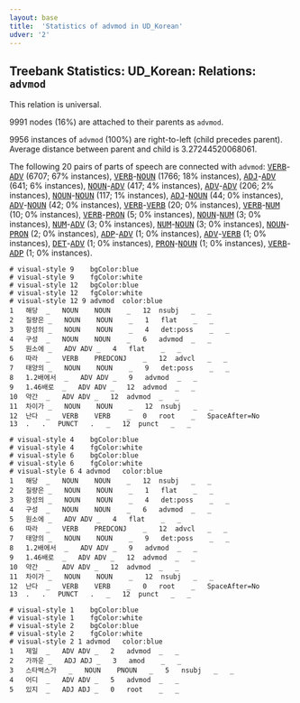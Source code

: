 ```yaml
---
layout: base
title:  'Statistics of advmod in UD_Korean'
udver: '2'
---
```


## Treebank Statistics: UD_Korean: Relations: `advmod`

This relation is universal.

9991 nodes (16%) are attached to their parents as `advmod`.

9956 instances of `advmod` (100%) are right-to-left (child precedes parent).
Average distance between parent and child is 3.27244520068061.

The following 20 pairs of parts of speech are connected with `advmod`: <tt><a href="ko-pos-VERB.html">VERB</a></tt>-<tt><a href="ko-pos-ADV.html">ADV</a></tt> (6707; 67% instances), <tt><a href="ko-pos-VERB.html">VERB</a></tt>-<tt><a href="ko-pos-NOUN.html">NOUN</a></tt> (1766; 18% instances), <tt><a href="ko-pos-ADJ.html">ADJ</a></tt>-<tt><a href="ko-pos-ADV.html">ADV</a></tt> (641; 6% instances), <tt><a href="ko-pos-NOUN.html">NOUN</a></tt>-<tt><a href="ko-pos-ADV.html">ADV</a></tt> (417; 4% instances), <tt><a href="ko-pos-ADV.html">ADV</a></tt>-<tt><a href="ko-pos-ADV.html">ADV</a></tt> (206; 2% instances), <tt><a href="ko-pos-NOUN.html">NOUN</a></tt>-<tt><a href="ko-pos-NOUN.html">NOUN</a></tt> (117; 1% instances), <tt><a href="ko-pos-ADJ.html">ADJ</a></tt>-<tt><a href="ko-pos-NOUN.html">NOUN</a></tt> (44; 0% instances), <tt><a href="ko-pos-ADV.html">ADV</a></tt>-<tt><a href="ko-pos-NOUN.html">NOUN</a></tt> (42; 0% instances), <tt><a href="ko-pos-VERB.html">VERB</a></tt>-<tt><a href="ko-pos-VERB.html">VERB</a></tt> (20; 0% instances), <tt><a href="ko-pos-VERB.html">VERB</a></tt>-<tt><a href="ko-pos-NUM.html">NUM</a></tt> (10; 0% instances), <tt><a href="ko-pos-VERB.html">VERB</a></tt>-<tt><a href="ko-pos-PRON.html">PRON</a></tt> (5; 0% instances), <tt><a href="ko-pos-NOUN.html">NOUN</a></tt>-<tt><a href="ko-pos-NUM.html">NUM</a></tt> (3; 0% instances), <tt><a href="ko-pos-NUM.html">NUM</a></tt>-<tt><a href="ko-pos-ADV.html">ADV</a></tt> (3; 0% instances), <tt><a href="ko-pos-NUM.html">NUM</a></tt>-<tt><a href="ko-pos-NOUN.html">NOUN</a></tt> (3; 0% instances), <tt><a href="ko-pos-NOUN.html">NOUN</a></tt>-<tt><a href="ko-pos-PRON.html">PRON</a></tt> (2; 0% instances), <tt><a href="ko-pos-ADP.html">ADP</a></tt>-<tt><a href="ko-pos-ADV.html">ADV</a></tt> (1; 0% instances), <tt><a href="ko-pos-ADV.html">ADV</a></tt>-<tt><a href="ko-pos-VERB.html">VERB</a></tt> (1; 0% instances), <tt><a href="ko-pos-DET.html">DET</a></tt>-<tt><a href="ko-pos-ADV.html">ADV</a></tt> (1; 0% instances), <tt><a href="ko-pos-PRON.html">PRON</a></tt>-<tt><a href="ko-pos-NOUN.html">NOUN</a></tt> (1; 0% instances), <tt><a href="ko-pos-VERB.html">VERB</a></tt>-<tt><a href="ko-pos-ADP.html">ADP</a></tt> (1; 0% instances).


~~~ conllu
# visual-style 9	bgColor:blue
# visual-style 9	fgColor:white
# visual-style 12	bgColor:blue
# visual-style 12	fgColor:white
# visual-style 12 9 advmod	color:blue
1	해당	_	NOUN	NOUN	_	12	nsubj	_	_
2	질량은	_	NOUN	NOUN	_	1	flat	_	_
3	항성의	_	NOUN	NOUN	_	4	det:poss	_	_
4	구성	_	NOUN	NOUN	_	6	advmod	_	_
5	원소에	_	ADV	ADV	_	4	flat	_	_
6	따라	_	VERB	PREDCONJ	_	12	advcl	_	_
7	태양의	_	NOUN	NOUN	_	9	det:poss	_	_
8	1.2배에서	_	ADV	ADV	_	9	advmod	_	_
9	1.46배로	_	ADV	ADV	_	12	advmod	_	_
10	약간	_	ADV	ADV	_	12	advmod	_	_
11	차이가	_	NOUN	NOUN	_	12	nsubj	_	_
12	난다	_	VERB	VERB	_	0	root	_	SpaceAfter=No
13	.	.	PUNCT	.	_	12	punct	_	_

~~~


~~~ conllu
# visual-style 4	bgColor:blue
# visual-style 4	fgColor:white
# visual-style 6	bgColor:blue
# visual-style 6	fgColor:white
# visual-style 6 4 advmod	color:blue
1	해당	_	NOUN	NOUN	_	12	nsubj	_	_
2	질량은	_	NOUN	NOUN	_	1	flat	_	_
3	항성의	_	NOUN	NOUN	_	4	det:poss	_	_
4	구성	_	NOUN	NOUN	_	6	advmod	_	_
5	원소에	_	ADV	ADV	_	4	flat	_	_
6	따라	_	VERB	PREDCONJ	_	12	advcl	_	_
7	태양의	_	NOUN	NOUN	_	9	det:poss	_	_
8	1.2배에서	_	ADV	ADV	_	9	advmod	_	_
9	1.46배로	_	ADV	ADV	_	12	advmod	_	_
10	약간	_	ADV	ADV	_	12	advmod	_	_
11	차이가	_	NOUN	NOUN	_	12	nsubj	_	_
12	난다	_	VERB	VERB	_	0	root	_	SpaceAfter=No
13	.	.	PUNCT	.	_	12	punct	_	_

~~~


~~~ conllu
# visual-style 1	bgColor:blue
# visual-style 1	fgColor:white
# visual-style 2	bgColor:blue
# visual-style 2	fgColor:white
# visual-style 2 1 advmod	color:blue
1	제일	_	ADV	ADV	_	2	advmod	_	_
2	가까운	_	ADJ	ADJ	_	3	amod	_	_
3	스타벅스가	_	NOUN	PNOUN	_	5	nsubj	_	_
4	어디	_	ADV	ADV	_	5	advmod	_	_
5	있지	_	ADJ	ADJ	_	0	root	_	_

~~~


